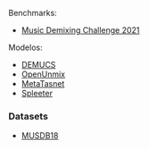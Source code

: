 Benchmarks:
* [Music Demixing Challenge 2021](https://www.aicrowd.com/challenges/music-demixing-challenge-ismir-2021/leaderboards)

Modelos:
* [DEMUCS](https://github.com/facebookresearch/demucs)
* [OpenUnmix](https://sigsep.github.io/open-unmix/)
* [MetaTasnet](https://github.com/pfnet-research/meta-tasnet)
* [Spleeter](https://research.deezer.com/projects/spleeter.html)

### Datasets
* [MUSDB18](https://sigsep.github.io/datasets/musdb.html)

